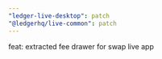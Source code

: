 ```yaml
---
"ledger-live-desktop": patch
"@ledgerhq/live-common": patch
---
```


feat: extracted fee drawer for swap live app
